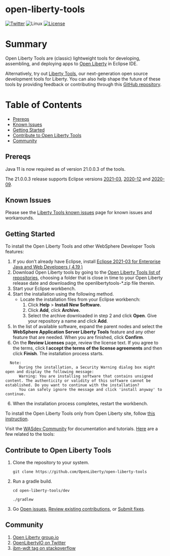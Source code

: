 # open-liberty-tools

[![Twitter](https://img.shields.io/twitter/url/http/shields.io.svg?style=social)](https://twitter.com/OpenLibertyIO)
![Linux](https://img.shields.io/badge/os-linux-green.svg?style=flat)
[![License](https://img.shields.io/badge/License-EPL%201.0-green.svg)](https://opensource.org/licenses/EPL-1.0)

# Summary
Open Liberty Tools are (classic) lightweight tools for developing, assembling, and deploying apps to [Open Liberty](https://github.com/OpenLiberty/open-liberty) in Eclipse IDE.

Alternatively, try out [Liberty Tools](https://marketplace.eclipse.org/content/liberty-tools), our next-generation open source development tools for Liberty. You can also help shape the future of these tools by providing feedback or contributing through this [GitHub repository](https://github.com/OpenLiberty/liberty-tools-eclipse).

# Table of Contents
* [Prereqs](https://github.com/OpenLiberty/open-liberty-tools#prereqs)
* [Known Issues](https://github.com/OpenLiberty/open-liberty-tools#known-issues)
* [Getting Started](https://github.com/OpenLiberty/open-liberty-tools#getting-started)
* [Contribute to Open Liberty Tools](https://github.com/OpenLiberty/open-liberty-tools#contribute-to-open-liberty-tools)
* [Community](https://github.com/OpenLiberty/open-liberty-tools#community)

## Prereqs
Java 11 is now required as of version 21.0.0.3 of the tools.

The 21.0.0.3 release supports Eclipse versions [2021-03](https://www.eclipse.org/downloads/packages/release/2021-03/r/eclipse-ide-enterprise-java-and-web-developers), [2020-12](https://www.eclipse.org/downloads/packages/release/2020-12/r/eclipse-ide-enterprise-java-developers) and [2020-09](https://www.eclipse.org/downloads/packages/release/2020-09/r/eclipse-ide-enterprise-java-developers).

## Known Issues
Please see the [Liberty Tools known issues](https://github.com/OpenLiberty/open-liberty-tools/wiki/Liberty-Tools-known-issues) page for known issues and workarounds.

## Getting Started 
To install the Open Liberty Tools and other WebSphere Developer Tools features:
1. If you don’t already have Eclipse, install [Eclipse 2021-03 for Enterprise Java and Web Developers ( 4.19 )](https://www.eclipse.org/downloads/packages/release/2021-03/r/eclipse-ide-enterprise-java-and-web-developers)
2. Download Open Liberty tools by going to the [Open Liberty Tools list of repositories](https://public.dhe.ibm.com/ibmdl/export/pub/software/openliberty/tools/release/?C=N;O=D), choosing a folder that is close in time to your Open Liberty release date and downloading the openlibertytools-*.zip file therein. 
3. Start your Eclipse workbench.
4. Start the installation using the following method.
    * Locate the installation files from your Eclipse workbench:
      1. Click **Help** > **Install New Software.**
      2. Click **Add**, click **Archive.**
      3. Select the archive downloaded in step 2 and click **Open**. Give your repository a name and click **Add**.
5. In the list of available software, expand the parent nodes and select the **WebSphere Application Server Liberty Tools** feature and any other feature that are needed. When you are finished, click **Confirm**.
6. On the **Review Licenses** page, review the license text. If you agree to the terms, click **I accept the terms of the license agreements** and then click **Finish**. The installation process starts.
   
```
  Note:
      During the installation, a Security Warning dialog box might open and display the following message:
      Warning: You are installing software that contains unsigned content. The authenticity or validity of this software cannot be established. Do you want to continue with the installation? 
      You can safely ignore the message and click 'install anyway' to continue.
```

6. When the installation process completes, restart the workbench.

To install the Open Liberty Tools only from Open Liberty site, follow [this instruction](https://github.com/OpenLiberty/open-liberty-tools/blob/main/INSTALL_OPENLIBERTYTOOLS.md).

Visit the [WASdev Community](https://developer.ibm.com/wasdev/) for documentation and tutorials. [Here](https://developer.ibm.com/wasdev/docs/category/tools/) are a few related to the tools:

## Contribute to Open Liberty Tools
1. Clone the repository to your system.

    ```git clone https://github.com/OpenLiberty/open-liberty-tools```
    
2. Run a gradle build.

    ```cd open-liberty-tools/dev```
    
    ```./gradlew```
 
3. Go [Open issues](https://github.com/OpenLiberty/open-liberty-tools/issues), [Review existing contributions](https://github.com/OpenLiberty/open-liberty-tools/pulls), or [Submit fixes](https://github.com/OpenLiberty/open-liberty-tools/blob/main/CONTRIBUTING.md).

## Community
1. [Open Liberty group.io](https://groups.io/g/openliberty)
2. [OpenLibertyIO on Twitter](https://twitter.com/OpenLibertyIO)
3. [ibm-wdt tag on stackoverflow](https://stackoverflow.com/questions/tagged/ibm-wdt)

